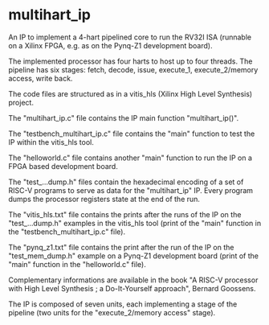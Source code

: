 # multihart_ip
An IP to implement a 4-hart pipelined core to run the RV32I ISA (runnable on a Xilinx FPGA, e.g. as on the Pynq-Z1 development board).

The implemented processor has four harts to host up to four threads. The pipeline has six stages: fetch, decode, issue, execute_1, execute_2/memory access, write back.

The code files are structured as in a vitis_hls (Xilinx High Level Synthesis) project.

The "multihart_ip.c" file contains the IP main function "multihart_ip()".

The "testbench_multihart_ip.c" file contains the "main" function to test the IP within the vitis_hls tool.

The "helloworld.c" file contains another "main" function to run the IP on a FPGA based development board.

The "test_...dump.h" files contain the hexadecimal encoding of a set of RISC-V programs to serve as data for the "multihart_ip" IP. Every program dumps the processor registers state at the end of the run.

The "vitis_hls.txt" file contains the prints after the runs of the IP on the "test_...dump.h" examples in the vitis_hls tool (print of the "main" function in the "testbench_multihart_ip.c" file).

The "pynq_z1.txt" file contains the print after the run of the IP on the "test_mem_dump.h" example on a Pynq-Z1 development board (print of the "main" function in the "helloworld.c" file).

Complementary informations are available in the book "A RISC-V processor with High Level Synthesis ; a Do-It-Yourself approach", Bernard Goossens.

The IP is composed of seven units, each implementing a stage of the pipeline (two units for the "execute_2/memory access" stage).
